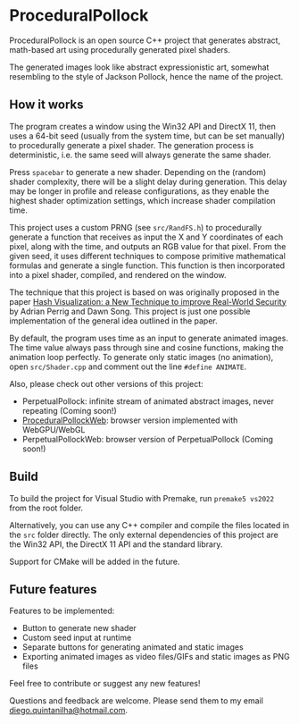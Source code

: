 # ProceduralPollock

ProceduralPollock is an open source C++ project that generates abstract, math-based art using procedurally generated pixel shaders.

The generated images look like abstract expressionistic art, somewhat resembling to the style of Jackson Pollock, hence the name of the project.

## How it works

The program creates a window using the Win32 API and DirectX 11, then uses a 64-bit seed (usually from the system time, but can be set manually) to procedurally generate a pixel shader. The generation process is deterministic, i.e. the same seed will always generate the same shader.

Press `spacebar` to generate a new shader. Depending on the (random) shader complexity, there will be a slight delay during generation. This delay may be longer in profile and release configurations, as they enable the highest shader optimization settings, which increase shader compilation time.

This project uses a custom PRNG (see `src/RandFS.h`) to procedurally generate a function that receives as input the X and Y coordinates of each pixel, along with the time, and outputs an RGB value for that pixel. From the given seed, it uses different techniques to compose primitive mathematical formulas and generate a single function. This function is then incorporated into a pixel shader, compiled, and rendered on the window.

The technique that this project is based on was originally proposed in the paper [Hash Visualization: a New Technique to improve Real-World Security](https://users.ece.cmu.edu/~adrian/projects/validation/validation.pdf) by Adrian Perrig and Dawn Song. This project is just one possible implementation of the general idea outlined in the paper.

By default, the program uses time as an input to generate animated images. The time value always pass through sine and cosine functions, making the animation loop perfectly. To generate only static images (no animation), open `src/Shader.cpp` and comment out the line `#define ANIMATE`.

Also, please check out other versions of this project:

- PerpetualPollock: infinite stream of animated abstract images, never repeating (Coming soon!)
- [ProceduralPollockWeb](https://github.com/diegoquintanilha/ProceduralPollockWeb): browser version implemented with WebGPU/WebGL
- PerpetualPollockWeb: browser version of PerpetualPollock (Coming soon!)

## Build

To build the project for Visual Studio with Premake, run `premake5 vs2022` from the root folder.

Alternatively, you can use any C++ compiler and compile the files located in the `src` folder directly. The only external dependencies of this project are the Win32 API, the DirectX 11 API and the standard library.

Support for CMake will be added in the future.

## Future features

Features to be implemented:

- Button to generate new shader
- Custom seed input at runtime
- Separate buttons for generating animated and static images
- Exporting animated images as video files/GIFs and static images as PNG files

Feel free to contribute or suggest any new features!

Questions and feedback are welcome. Please send them to my email [diego.quintanilha@hotmail.com](mailto:diego.quintanilha@hotmail.com).
